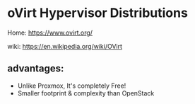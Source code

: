 # oVirt Hypervisor Distributions
Home: https://www.ovirt.org/

wiki: https://en.wikipedia.org/wiki/OVirt

## advantages:
- Unlike Proxmox, It's completely Free!
- Smaller footprint & complexity than OpenStack
